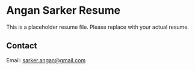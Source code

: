 # Angan Sarker Resume

This is a placeholder resume file. Please replace with your actual resume.

## Contact

Email: sarker.angan@gmail.com
